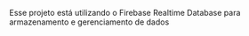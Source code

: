 Esse projeto está utilizando o Firebase Realtime Database para armazenamento e gerenciamento de dados